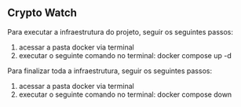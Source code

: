 <h2>Crypto Watch </h1>

Para executar a infraestrutura do projeto, seguir os seguintes passos:

1) acessar a pasta docker via terminal
2) executar o seguinte comando no terminal: docker compose up -d

Para finalizar toda a infraestrutura, seguir os seguintes passos:

1) acessar a pasta docker via terminal
2) executar o seguinte comando no terminal: docker compose down